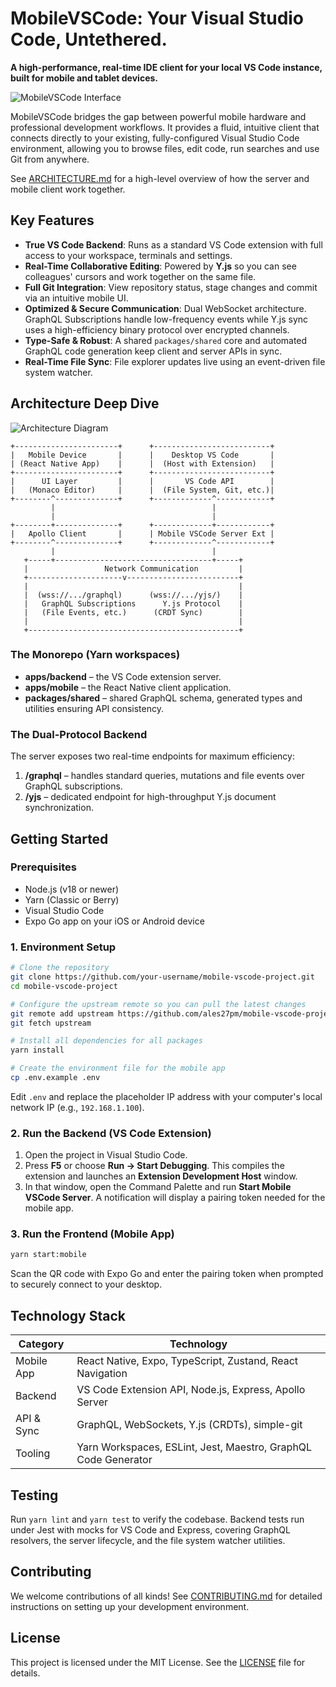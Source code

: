 # MobileVSCode: Your Visual Studio Code, Untethered.

**A high-performance, real-time IDE client for your local VS Code instance, built for mobile and tablet devices.**

![MobileVSCode Interface](https://user-images.githubusercontent.com/12345/placeholder-image.png)

MobileVSCode bridges the gap between powerful mobile hardware and professional development workflows. It provides a fluid, intuitive client that connects directly to your existing, fully-configured Visual Studio Code environment, allowing you to browse files, edit code, run searches and use Git from anywhere.

See [ARCHITECTURE.md](ARCHITECTURE.md) for a high-level overview of how the server and mobile client work together.

## Key Features

- **True VS Code Backend**: Runs as a standard VS Code extension with full access to your workspace, terminals and settings.
- **Real-Time Collaborative Editing**: Powered by **Y.js** so you can see colleagues' cursors and work together on the same file.
- **Full Git Integration**: View repository status, stage changes and commit via an intuitive mobile UI.
- **Optimized & Secure Communication**: Dual WebSocket architecture. GraphQL Subscriptions handle low-frequency events while Y.js sync uses a high-efficiency binary protocol over encrypted channels.
- **Type-Safe & Robust**: A shared `packages/shared` core and automated GraphQL code generation keep client and server APIs in sync.
- **Real-Time File Sync**: File explorer updates live using an event-driven file system watcher.

## Architecture Deep Dive

![Architecture Diagram](https://user-images.githubusercontent.com/12345/architecture-diagram.png)

```
+-----------------------+      +--------------------------+
|   Mobile Device       |      |    Desktop VS Code       |
| (React Native App)    |      |  (Host with Extension)   |
+-----------------------+      +--------------------------+
|      UI Layer         |      |       VS Code API        |
|   (Monaco Editor)     |      |  (File System, Git, etc.)|
+--------^--------------+      +-------------^------------+
         |                                   |
         |                                   |
+--------+--------------+      +-------------+------------+
|   Apollo Client       |      | Mobile VSCode Server Ext |
+--------^--------------+      +-------------^------------+
         |                                   |
   +-----+-----------------------------------+-----+
   |                 Network Communication         |
   +---------------------v-------------------------+
   |                                               |
   |  (wss://.../graphql)      (wss://.../yjs/)    |
   |   GraphQL Subscriptions      Y.js Protocol    |
   |   (File Events, etc.)      (CRDT Sync)        |
   |                                               |
   +-----------------------------------------------+
```

### The Monorepo (Yarn workspaces)

- **apps/backend** – the VS Code extension server.
- **apps/mobile** – the React Native client application.
- **packages/shared** – shared GraphQL schema, generated types and utilities ensuring API consistency.

### The Dual-Protocol Backend

The server exposes two real-time endpoints for maximum efficiency:

1. **/graphql** – handles standard queries, mutations and file events over GraphQL subscriptions.
2. **/yjs** – dedicated endpoint for high-throughput Y.js document synchronization.

## Getting Started

### Prerequisites

- Node.js (v18 or newer)
- Yarn (Classic or Berry)
- Visual Studio Code
- Expo Go app on your iOS or Android device

### 1. Environment Setup

```bash
# Clone the repository
git clone https://github.com/your-username/mobile-vscode-project.git
cd mobile-vscode-project

# Configure the upstream remote so you can pull the latest changes
git remote add upstream https://github.com/ales27pm/mobile-vscode-project.git
git fetch upstream

# Install all dependencies for all packages
yarn install

# Create the environment file for the mobile app
cp .env.example .env
```

Edit `.env` and replace the placeholder IP address with your computer's local network IP (e.g., `192.168.1.100`).

### 2. Run the Backend (VS Code Extension)

1. Open the project in Visual Studio Code.
2. Press **F5** or choose **Run → Start Debugging**. This compiles the extension and launches an **Extension Development Host** window.
3. In that window, open the Command Palette and run **Start Mobile VSCode Server**. A notification will display a pairing token needed for the mobile app.

### 3. Run the Frontend (Mobile App)

```bash
yarn start:mobile
```

Scan the QR code with Expo Go and enter the pairing token when prompted to securely connect to your desktop.

## Technology Stack

| Category    | Technology                                                         |
|-------------|--------------------------------------------------------------------|
| Mobile App  | React Native, Expo, TypeScript, Zustand, React Navigation          |
| Backend     | VS Code Extension API, Node.js, Express, Apollo Server             |
| API & Sync  | GraphQL, WebSockets, Y.js (CRDTs), simple-git                      |
| Tooling     | Yarn Workspaces, ESLint, Jest, Maestro, GraphQL Code Generator     |

## Testing

Run `yarn lint` and `yarn test` to verify the codebase. Backend tests run under Jest with mocks for VS Code and Express, covering GraphQL resolvers, the server lifecycle, and the file system watcher utilities.


## Contributing

We welcome contributions of all kinds! See [CONTRIBUTING.md](CONTRIBUTING.md) for detailed instructions on setting up your development environment.

## License

This project is licensed under the MIT License. See the [LICENSE](LICENSE) file for details.
